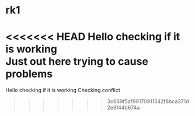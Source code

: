 # rk1


<<<<<<< HEAD
Hello checking if it is working  
Just out here trying to cause problems
=======
Hello checking if it is working
Checking conflict
>>>>>>> 3c669f5af99170911542f8bca371d2e9f44b674a
